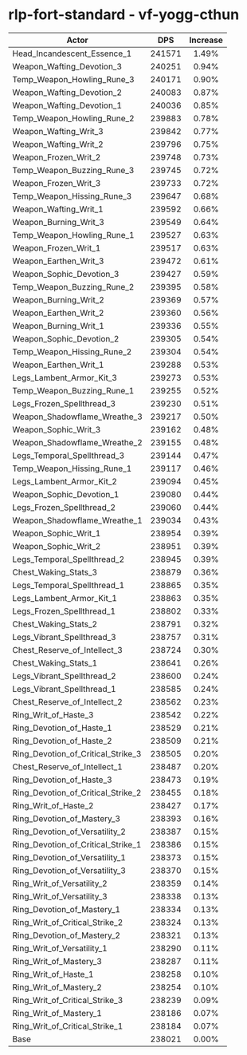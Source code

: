 # rlp-fort-standard - vf-yogg-cthun
| Actor | DPS | Increase |
|---|:---:|:---:|
|Head_Incandescent_Essence_1|241571|1.49%|
|Weapon_Wafting_Devotion_3|240251|0.94%|
|Temp_Weapon_Howling_Rune_3|240171|0.90%|
|Weapon_Wafting_Devotion_2|240083|0.87%|
|Weapon_Wafting_Devotion_1|240036|0.85%|
|Temp_Weapon_Howling_Rune_2|239883|0.78%|
|Weapon_Wafting_Writ_3|239842|0.77%|
|Weapon_Wafting_Writ_2|239796|0.75%|
|Weapon_Frozen_Writ_2|239748|0.73%|
|Temp_Weapon_Buzzing_Rune_3|239745|0.72%|
|Weapon_Frozen_Writ_3|239733|0.72%|
|Temp_Weapon_Hissing_Rune_3|239647|0.68%|
|Weapon_Wafting_Writ_1|239592|0.66%|
|Weapon_Burning_Writ_3|239549|0.64%|
|Temp_Weapon_Howling_Rune_1|239527|0.63%|
|Weapon_Frozen_Writ_1|239517|0.63%|
|Weapon_Earthen_Writ_3|239472|0.61%|
|Weapon_Sophic_Devotion_3|239427|0.59%|
|Temp_Weapon_Buzzing_Rune_2|239395|0.58%|
|Weapon_Burning_Writ_2|239369|0.57%|
|Weapon_Earthen_Writ_2|239360|0.56%|
|Weapon_Burning_Writ_1|239336|0.55%|
|Weapon_Sophic_Devotion_2|239305|0.54%|
|Temp_Weapon_Hissing_Rune_2|239304|0.54%|
|Weapon_Earthen_Writ_1|239288|0.53%|
|Legs_Lambent_Armor_Kit_3|239273|0.53%|
|Temp_Weapon_Buzzing_Rune_1|239255|0.52%|
|Legs_Frozen_Spellthread_3|239230|0.51%|
|Weapon_Shadowflame_Wreathe_3|239217|0.50%|
|Weapon_Sophic_Writ_3|239162|0.48%|
|Weapon_Shadowflame_Wreathe_2|239155|0.48%|
|Legs_Temporal_Spellthread_3|239144|0.47%|
|Temp_Weapon_Hissing_Rune_1|239117|0.46%|
|Legs_Lambent_Armor_Kit_2|239094|0.45%|
|Weapon_Sophic_Devotion_1|239080|0.44%|
|Legs_Frozen_Spellthread_2|239060|0.44%|
|Weapon_Shadowflame_Wreathe_1|239034|0.43%|
|Weapon_Sophic_Writ_1|238954|0.39%|
|Weapon_Sophic_Writ_2|238951|0.39%|
|Legs_Temporal_Spellthread_2|238945|0.39%|
|Chest_Waking_Stats_3|238879|0.36%|
|Legs_Temporal_Spellthread_1|238865|0.35%|
|Legs_Lambent_Armor_Kit_1|238863|0.35%|
|Legs_Frozen_Spellthread_1|238802|0.33%|
|Chest_Waking_Stats_2|238791|0.32%|
|Legs_Vibrant_Spellthread_3|238757|0.31%|
|Chest_Reserve_of_Intellect_3|238724|0.30%|
|Chest_Waking_Stats_1|238641|0.26%|
|Legs_Vibrant_Spellthread_2|238600|0.24%|
|Legs_Vibrant_Spellthread_1|238585|0.24%|
|Chest_Reserve_of_Intellect_2|238562|0.23%|
|Ring_Writ_of_Haste_3|238542|0.22%|
|Ring_Devotion_of_Haste_1|238529|0.21%|
|Ring_Devotion_of_Haste_2|238509|0.21%|
|Ring_Devotion_of_Critical_Strike_3|238505|0.20%|
|Chest_Reserve_of_Intellect_1|238487|0.20%|
|Ring_Devotion_of_Haste_3|238473|0.19%|
|Ring_Devotion_of_Critical_Strike_2|238455|0.18%|
|Ring_Writ_of_Haste_2|238427|0.17%|
|Ring_Devotion_of_Mastery_3|238393|0.16%|
|Ring_Devotion_of_Versatility_2|238387|0.15%|
|Ring_Devotion_of_Critical_Strike_1|238386|0.15%|
|Ring_Devotion_of_Versatility_1|238373|0.15%|
|Ring_Devotion_of_Versatility_3|238370|0.15%|
|Ring_Writ_of_Versatility_2|238359|0.14%|
|Ring_Writ_of_Versatility_3|238338|0.13%|
|Ring_Devotion_of_Mastery_1|238334|0.13%|
|Ring_Writ_of_Critical_Strike_2|238324|0.13%|
|Ring_Devotion_of_Mastery_2|238321|0.13%|
|Ring_Writ_of_Versatility_1|238290|0.11%|
|Ring_Writ_of_Mastery_3|238287|0.11%|
|Ring_Writ_of_Haste_1|238258|0.10%|
|Ring_Writ_of_Mastery_2|238254|0.10%|
|Ring_Writ_of_Critical_Strike_3|238239|0.09%|
|Ring_Writ_of_Mastery_1|238186|0.07%|
|Ring_Writ_of_Critical_Strike_1|238184|0.07%|
|Base|238021|0.00%|
